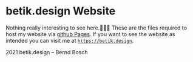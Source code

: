 # betik.design Website

Nothing really interesting to see here.🤷🏼‍♂️
These are the files required to host my website via [github Pages](https://docs.github.com/en/pages "Open documentation").
If you want to see the website as intended you can visit me at [`https://betik.design`](https://betik.design "Open website").

2021 betik.design – Bernd Bosch
